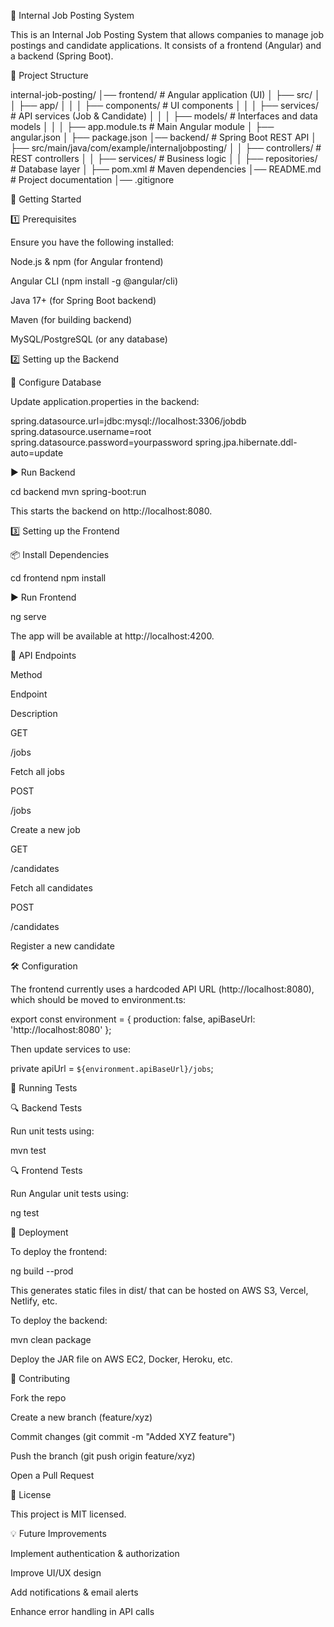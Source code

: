 🏢 Internal Job Posting System

This is an Internal Job Posting System that allows companies to manage job postings and candidate applications. It consists of a frontend (Angular) and a backend (Spring Boot).

📂 Project Structure

internal-job-posting/
│── frontend/             # Angular application (UI)
│   ├── src/
│   │   ├── app/
│   │   │   ├── components/   # UI components
│   │   │   ├── services/     # API services (Job & Candidate)
│   │   │   ├── models/       # Interfaces and data models
│   │   │   ├── app.module.ts # Main Angular module
│   ├── angular.json
│   ├── package.json
│── backend/              # Spring Boot REST API
│   ├── src/main/java/com/example/internaljobposting/
│   │   ├── controllers/  # REST controllers
│   │   ├── services/     # Business logic
│   │   ├── repositories/ # Database layer
│   ├── pom.xml           # Maven dependencies
│── README.md             # Project documentation
│── .gitignore

🚀 Getting Started

1️⃣ Prerequisites

Ensure you have the following installed:

Node.js & npm (for Angular frontend)

Angular CLI (npm install -g @angular/cli)

Java 17+ (for Spring Boot backend)

Maven (for building backend)

MySQL/PostgreSQL (or any database)

2️⃣ Setting up the Backend

🔧 Configure Database

Update application.properties in the backend:

spring.datasource.url=jdbc:mysql://localhost:3306/jobdb
spring.datasource.username=root
spring.datasource.password=yourpassword
spring.jpa.hibernate.ddl-auto=update

▶️ Run Backend

cd backend
mvn spring-boot:run

This starts the backend on http://localhost:8080.

3️⃣ Setting up the Frontend

📦 Install Dependencies

cd frontend
npm install

▶️ Run Frontend

ng serve

The app will be available at http://localhost:4200.

🔗 API Endpoints

Method

Endpoint

Description

GET

/jobs

Fetch all jobs

POST

/jobs

Create a new job

GET

/candidates

Fetch all candidates

POST

/candidates

Register a new candidate

🛠️ Configuration

The frontend currently uses a hardcoded API URL (http://localhost:8080), which should be moved to environment.ts:

export const environment = {
  production: false,
  apiBaseUrl: 'http://localhost:8080'
};

Then update services to use:

private apiUrl = `${environment.apiBaseUrl}/jobs`;

🧪 Running Tests

🔍 Backend Tests

Run unit tests using:

mvn test

🔍 Frontend Tests

Run Angular unit tests using:

ng test

🚀 Deployment

To deploy the frontend:

ng build --prod

This generates static files in dist/ that can be hosted on AWS S3, Vercel, Netlify, etc.

To deploy the backend:

mvn clean package

Deploy the JAR file on AWS EC2, Docker, Heroku, etc.

📝 Contributing

Fork the repo

Create a new branch (feature/xyz)

Commit changes (git commit -m "Added XYZ feature")

Push the branch (git push origin feature/xyz)

Open a Pull Request

📄 License

This project is MIT licensed.

💡 Future Improvements

Implement authentication & authorization

Improve UI/UX design

Add notifications & email alerts

Enhance error handling in API calls
